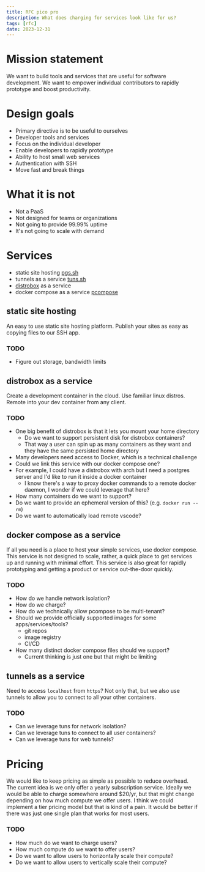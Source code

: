 ```yaml
---
title: RFC pico pro
description: What does charging for services look like for us?
tags: [rfc]
date: 2023-12-31
---
```


# Mission statement

We want to build tools and services that are useful for software development. We
want to empower individual contributors to rapidly prototype and boost
productivity.

# Design goals

- Primary directive is to be useful to ourselves
- Developer tools and services
- Focus on the individual developer
- Enable developers to rapidly prototype
- Ability to host small web services
- Authentication with SSH
- Move fast and break things

# What it is not

- Not a PaaS
- Not designed for teams or organizations
- Not going to provide 99.99% uptime
- It's not going to scale with demand

# Services

- static site hosting [pgs.sh](https://pgs.sh)
- tunnels as a service [tuns.sh](https://tuns.sh)
- [distrobox](https://github.com/89luca89/distrobox) as a service
- docker compose as a service
  [pcompose](https://github.com/antoniomika/pcompose)

## static site hosting

An easy to use static site hosting platform. Publish your sites as easy as
copying files to our SSH app.

### TODO

- Figure out storage, bandwidth limits

## distrobox as a service

Create a development container in the cloud. Use familiar linux distros. Remote
into your dev container from any client.

### TODO

- One big benefit of distrobox is that it lets you mount your home directory
  - Do we want to support persistent disk for distrobox containers?
  - That way a user can spin up as many containers as they want and they have
    the same persisted home directory
- Many developers need access to Docker, which is a technical challenge
- Could we link this service with our docker compose one?
- For example, I could have a distrobox with arch but I need a postgres server
  and I'd like to run it inside a docker container
  - I know there's a way to proxy docker commands to a remote docker daemon, I
    wonder if we could leverage that here?
- How many containers do we want to support?
- Do we want to provide an ephemeral version of this? (e.g. `docker run --rm`)
- Do we want to automatically load remote vscode?

## docker compose as a service

If all you need is a place to host your simple services, use docker compose.
This service is not designed to scale, rather, a quick place to get services up
and running with minimal effort. This service is also great for rapidly
prototyping and getting a product or service out-the-door quickly.

### TODO

- How do we handle network isolation?
- How do we charge?
- How do we technically allow pcompose to be multi-tenant?
- Should we provide officially supported images for some apps/services/tools?
  - git repos
  - image registry
  - CI/CD
- How many distinct docker compose files should we support?
  - Current thinking is just one but that might be limiting

## tunnels as a service

Need to access `localhost` from `https`? Not only that, but we also use tunnels
to allow you to connect to all your other containers.

### TODO

- Can we leverage tuns for network isolation?
- Can we leverage tuns to connect to all user containers?
- Can we leverage tuns for web tunnels?

# Pricing

We would like to keep pricing as simple as possible to reduce overhead. The
current idea is we only offer a yearly subscription service. Ideally we would be
able to charge somewhere around $20/yr, but that might change depending on how
much compute we offer users. I think we could implement a tier pricing model but
that is kind of a pain. It would be better if there was just one single plan
that works for most users.

### TODO

- How much do we want to charge users?
- How much compute do we want to offer users?
- Do we want to allow users to horizontally scale their compute?
- Do we want to allow users to vertically scale their compute?
